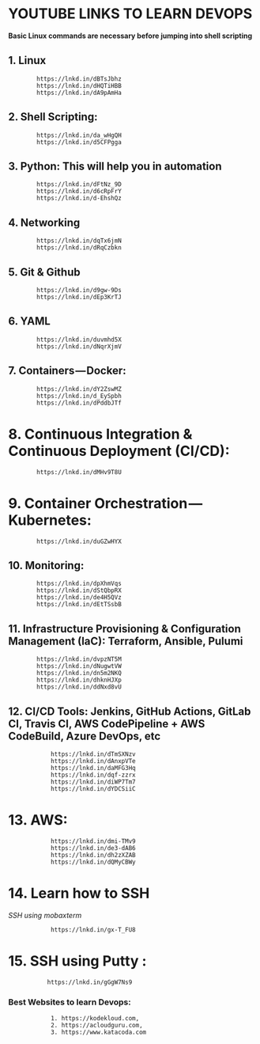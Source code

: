 # YOUTUBE LINKS TO LEARN DEVOPS

**Basic Linux commands are necessary before jumping into shell scripting**

## 1. Linux
```
        https://lnkd.in/dBTsJbhz
        https://lnkd.in/dHQTiHBB
        https://lnkd.in/dA9pAmHa
```

## 2. Shell Scripting:
```
        https://lnkd.in/da_wHgQH
        https://lnkd.in/d5CFPgga

```
## 3. Python: This will help you in automation
```
        https://lnkd.in/dFtNz_9D
        https://lnkd.in/d6cRpFrY 
        https://lnkd.in/d-EhshQz
```
## 4. Networking 
```
        https://lnkd.in/dqTx6jmN
        https://lnkd.in/dRqCzbkn

```

## 5. Git & Github
```
        https://lnkd.in/d9gw-9Ds
        https://lnkd.in/dEp3KrTJ

```

## 6. YAML
```
        https://lnkd.in/duvmhd5X
        https://lnkd.in/dNqrXjmV
```

## 7. Containers — Docker:
```
        https://lnkd.in/dY2ZswMZ
        https://lnkd.in/d_EySpbh
        https://lnkd.in/dPddbJTf

```

# 8. Continuous Integration & Continuous Deployment (CI/CD):
```
        https://lnkd.in/dMHv9T8U

```

# 9. Container Orchestration — Kubernetes:
```
        https://lnkd.in/duGZwHYX
```

## 10. Monitoring:
```
        https://lnkd.in/dpXhmVqs
        https://lnkd.in/dStQbpRX
        https://lnkd.in/de4H5QVz
        https://lnkd.in/dEtTSsbB
 ```
## 11. Infrastructure Provisioning & Configuration Management (IaC): Terraform, Ansible, Pulumi
```
        https://lnkd.in/dvpzNT5M
        https://lnkd.in/dNugwtVW
        https://lnkd.in/dn5m2NKQ
        https://lnkd.in/dhknHJXp
        https://lnkd.in/ddNxd8vU
```
## 12.  CI/CD Tools: Jenkins, GitHub Actions, GitLab CI, Travis CI, AWS CodePipeline + AWS CodeBuild, Azure DevOps, etc
```
            https://lnkd.in/dTmSXNzv
            https://lnkd.in/dAnxpVTe
            https://lnkd.in/daMFG3Hq
            https://lnkd.in/dqf-zzrx
            https://lnkd.in/diWP7Tm7
            https://lnkd.in/dYDCSiiC
```
# 13. AWS: 
```
            https://lnkd.in/dmi-TMv9
            https://lnkd.in/de3-dAB6
            https://lnkd.in/dh2zXZAB
            https://lnkd.in/dQMyCBWy
```

# 14. Learn how to SSH
*SSH using mobaxterm*
```
            https://lnkd.in/gx-T_FU8
```
# 15. SSH using Putty :
```
           https://lnkd.in/gGgW7Ns9
```

### **Best Websites to learn Devops:**
```
            1. https://kodekloud.com,
            2. https://acloudguru.com,
            3. https://www.katacoda.com 
```
